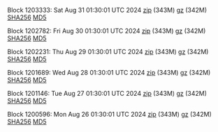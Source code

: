 Block 1203333: Sat Aug 31 01:30:01 UTC 2024 [zip](https://files.01coin.io/mainnet/2024-08-31/bootstrap.dat.zip) (343M) [gz](https://files.01coin.io/mainnet/2024-08-31/bootstrap.dat.tar.gz) (342M) [SHA256](https://files.01coin.io/mainnet/2024-08-31/sha256.txt) [MD5](https://files.01coin.io/mainnet/2024-08-31/md5.txt)

Block 1202782: Fri Aug 30 01:30:01 UTC 2024 [zip](https://files.01coin.io/mainnet/2024-08-30/bootstrap.dat.zip) (343M) [gz](https://files.01coin.io/mainnet/2024-08-30/bootstrap.dat.tar.gz) (342M) [SHA256](https://files.01coin.io/mainnet/2024-08-30/sha256.txt) [MD5](https://files.01coin.io/mainnet/2024-08-30/md5.txt)

Block 1202231: Thu Aug 29 01:30:01 UTC 2024 [zip](https://files.01coin.io/mainnet/2024-08-29/bootstrap.dat.zip) (343M) [gz](https://files.01coin.io/mainnet/2024-08-29/bootstrap.dat.tar.gz) (342M) [SHA256](https://files.01coin.io/mainnet/2024-08-29/sha256.txt) [MD5](https://files.01coin.io/mainnet/2024-08-29/md5.txt)

Block 1201689: Wed Aug 28 01:30:01 UTC 2024 [zip](https://files.01coin.io/mainnet/2024-08-28/bootstrap.dat.zip) (343M) [gz](https://files.01coin.io/mainnet/2024-08-28/bootstrap.dat.tar.gz) (342M) [SHA256](https://files.01coin.io/mainnet/2024-08-28/sha256.txt) [MD5](https://files.01coin.io/mainnet/2024-08-28/md5.txt)

Block 1201146: Tue Aug 27 01:30:01 UTC 2024 [zip](https://files.01coin.io/mainnet/2024-08-27/bootstrap.dat.zip) (343M) [gz](https://files.01coin.io/mainnet/2024-08-27/bootstrap.dat.tar.gz) (342M) [SHA256](https://files.01coin.io/mainnet/2024-08-27/sha256.txt) [MD5](https://files.01coin.io/mainnet/2024-08-27/md5.txt)

Block 1200596: Mon Aug 26 01:30:01 UTC 2024 [zip](https://files.01coin.io/mainnet/2024-08-26/bootstrap.dat.zip) (343M) [gz](https://files.01coin.io/mainnet/2024-08-26/bootstrap.dat.tar.gz) (342M) [SHA256](https://files.01coin.io/mainnet/2024-08-26/sha256.txt) [MD5](https://files.01coin.io/mainnet/2024-08-26/md5.txt)
